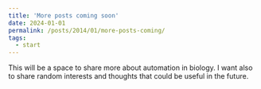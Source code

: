 ```yaml
---
title: 'More posts coming soon'
date: 2024-01-01
permalink: /posts/2014/01/more-posts-coming/
tags:
  - start
---
```


This will be a space to share more about automation in biology. I want also to share random interests and thoughts that could be useful in the future.

